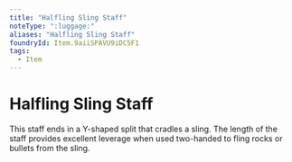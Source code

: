```yaml
---
title: "Halfling Sling Staff"
noteType: ":luggage:"
aliases: "Halfling Sling Staff"
foundryId: Item.9aiiSPAVU9iDC5F1
tags:
  - Item
---
```


# Halfling Sling Staff

This staff ends in a Y-shaped split that cradles a sling. The length of the staff provides excellent leverage when used two-handed to fling rocks or bullets from the sling.
